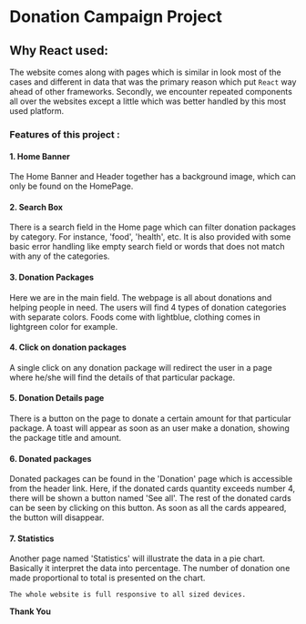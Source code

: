 # Donation Campaign Project

## Why React used: 
The website comes along with pages which is similar in look most of the cases and different in data that was the primary reason which put ```React``` way ahead of other frameworks.
Secondly, we encounter repeated components all over the websites except a little which was better handled by this most used platform.

### Features of this project : 

#### 1. Home Banner
The Home Banner and Header together has a background image, which can only be found on the HomePage.

#### 2. Search Box 
There is a search field in the Home page which can filter donation packages by category. For instance, 'food', 'health', etc. It is also provided with some basic error handling like empty search field or words that does not match with any of the categories.

#### 3. Donation Packages
Here we are in the main field. The webpage is all about donations and helping people in need. The users will find 4 types of donation categories with separate colors. Foods come with lightblue, clothing comes in lightgreen color for example.

#### 4. Click on donation packages
A single click on any donation package will redirect the user in a page where he/she will find the details of that particular package. 

#### 5. Donation Details page
There is a button on the page to donate a certain amount for that particular package. A toast will appear as soon as an user make a donation, showing the package title and amount.

#### 6. Donated packages
Donated packages can be found in the 'Donation' page which is accessible from the header link. Here, if the donated cards quantity exceeds number 4, there will be shown a button named 'See all'. The rest of the donated cards can be seen by clicking on this button. As soon as all the cards appeared, the button will disappear.

#### 7. Statistics
Another page named 'Statistics' will illustrate the data in a pie chart. Basically it interpret the data into percentage. The number of donation one made proportional to total is presented on the chart.

```The whole website is full responsive to all sized devices.```

**Thank You** 